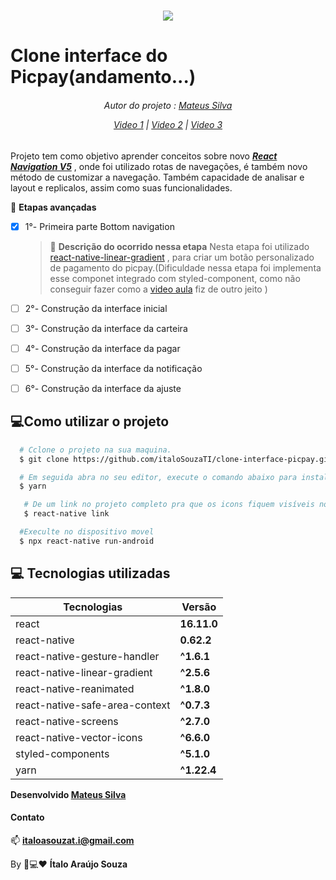 <h1 align="center">
<img src="https://miro.medium.com/max/300/1*0p48XIDSTTvZbi8gCpCYog.png" />
</h1>

# Clone interface do Picpay(andamento...)

<h6 align="center">

Autor do projeto : [Mateus Silva](https://www.instagram.com/imateus.silva/)

[Video 1](https://www.youtube.com/watch?v=0CraBZHejKI&t=592s) | [Video 2](https://www.youtube.com/watch?v=m5w6GcEhteM&t=18s) | [Video 3](https://www.youtube.com/watch?v=fiuWVbnBIpo)

</h6>

Projeto tem como objetivo aprender conceitos sobre novo ***[React Navigation V5](https://reactnavigation.org/docs/getting-started)*** , onde foi utilizado rotas de navegações, é também novo método de customizar a navegação.
Também capacidade de analisar e layout e replicalos, assim como suas funcionalidades.

📖 **Etapas avançadas**
- [x] 1°- Primeira parte Bottom navigation
    > 📣 **Descrição do ocorrido nessa etapa**
    Nesta etapa foi utilizado [react-native-linear-gradient](https://github.com/react-native-community/react-native-linear-gradient) , para criar um botão personalizado de pagamento do picpay.(Dificuldade nessa etapa foi implementa esse componet integrado com styled-component, como não conseguir fazer como a [video aula](https://www.youtube.com/watch?v=0CraBZHejKI&t=534s) fiz de outro jeito )

- [ ] 2°- Construção da interface inicial
- [ ] 3°- Construção da interface da carteira
- [ ] 4°- Construção da interface da pagar
- [ ] 5°- Construção da interface da notificação
- [ ] 6°- Construção da interface da ajuste

## 💻Como utilizar o projeto
```bash
  # Cclone o projeto na sua maquina. 
  $ git clone https://github.com/italoSouzaTI/clone-interface-picpay.git

  # Em seguida abra no seu editor, execute o comando abaixo para instalar as dependências do projeto.
  $ yarn

   # De um link no projeto completo pra que os icons fiquem visíveis no projeto.
   $ react-native link

  #Execulte no dispositivo movel
  $ npx react-native run-android

```

## 💻 Tecnologias utilizadas 

|Tecnologias | Versão |
|------------|--------|
|react        |**16.11.0** |
|react-native |**0.62.2** |
|react-native-gesture-handler |**^1.6.1** |
|react-native-linear-gradient     |**^2.5.6** |
|react-native-reanimated     |**^1.8.0** |
|react-native-safe-area-context     |**^0.7.3** |
|react-native-screens     |**^2.7.0** |
|react-native-vector-icons     |**^6.6.0** |
|styled-components     |**^5.1.0** |
|yarn     |**^1.22.4** |

**Desenvolvido [Mateus Silva](https://www.instagram.com/imateus.silva/)**

#### Contato

📫 **italoasouzat.i@gmail.com**

By 📱💻❤ **Ítalo Araújo Souza**